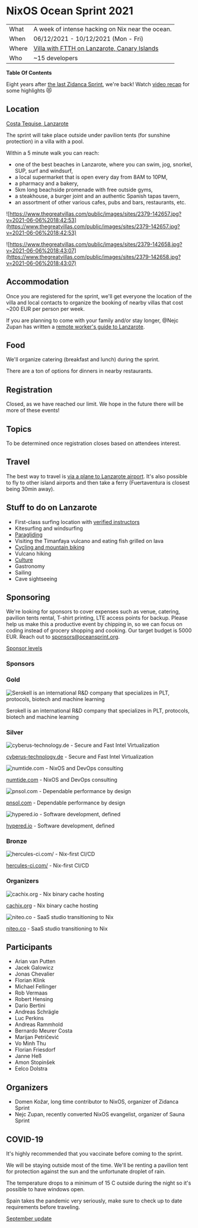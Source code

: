 # NixOS Ocean Sprint 2021


|               |                                                                         |
| ------------- | ------------------------------------------------------------------------|
| What          | A week of intense hacking on Nix near the ocean.                        |
| When          | 06/12/2021 - 10/12/2021 (Mon - Fri)                                     |
| Where         | [Villa with FTTH on Lanzarote, Canary Islands](https://house.niteo.co/) |
| Who           | ~15 developers                                                          |

**Table Of Contents**

Eight years after [the last Zidanca Sprint](https://www.termitnjak.com/en/blog/zidanca-sprint-2013?subject=NixOS), we're back! Watch [video recap](https://vimeo.com/100400408) for some highlights 😻

## Location

[Costa Tequise, Lanzarote](https://goo.gl/maps/etSV5TSRLdFtDAX67)

The sprint will take place outside under pavilion tents (for sunshine protection) in a villa with a pool. 

Within a 5 minute walk you can reach:

- one of the best beaches in Lanzarote, where you can swim, jog, snorkel, SUP, surf and windsurf,
- a local supermarket that is open every day from 8AM to 10PM,
- a pharmacy and a bakery,
- 5km long beachside promenade with free outside gyms,
- a steakhouse, a burger joint and an authentic Spanish tapas tavern,
- an assortment of other various cafes, pubs and bars, restaurants, etc.

![https://www.thegreatvillas.com/public/images/sites/2379-142657.jpg?v=2021-06-06%2018:42:53](https://www.thegreatvillas.com/public/images/sites/2379-142657.jpg?v=2021-06-06%2018:42:53)

![https://www.thegreatvillas.com/public/images/sites/2379-142658.jpg?v=2021-06-06%2018:43:07](https://www.thegreatvillas.com/public/images/sites/2379-142658.jpg?v=2021-06-06%2018:43:07)

## Accommodation

Once you are registered for the sprint, we'll get everyone the location of the villa and local contacts to organize the booking of nearby villas that cost ~200 EUR per person per week.

If you are planning to come with your family and/or stay longer, @Nejc Zupan has written a [remote worker's guide to Lanzarote](https://github.com/zupo/awesome-lanzarote).

## Food

We'll organize catering (breakfast and lunch) during the sprint. 

There are a ton of options for dinners in nearby restaurants.

## Registration

Closed, as we have reached our limit. We hope in the future there will be more of these events!

## Topics

To be determined once registration closes based on attendees interest.

## Travel

The best way to travel is [via a plane to Lanzarote airport](https://www.google.com/travel/flights/search?tfs=CBwQAhojagwIAxIIL20vMDk0N2wSCjIwMjEtMTEtMjdyBwgBEgNBQ0UaI2oHCAESA0FDRRIKMjAyMS0xMi0wM3IMCAMSCC9tLzA5NDdscAGCAQsI____________AUABSAGYAQE). It's also possible to fly to other island airports and then take a ferry (Fuertaventura is closest being 30min away).

## Stuff to do on Lanzarote

- First-class surfing location with [verified instructors](http://www.watermanlanzarote.com/)
- Kitesurfing and windsurfing
- [Paragliding](https://www.famaraiso.es/)
- Visiting the Timanfaya vulcano and eating fish grilled on lava
- [Cycling and mountain biking](https://www.tripadvisor.com/Attractions-g187477-Activities-c61-t214-Lanzarote_Canary_Islands.html)
- Vulcano hiking
- [Culture](https://en.wikipedia.org/wiki/C%C3%A9sar_Manrique)
- Gastronomy
- Sailing
- Cave sightseeing

## Sponsoring

We're looking for sponsors to cover expenses such as venue, catering, pavilion tents rental, T-shirt printing, LTE access points for backup. Please help us make this a productive event by chipping in, so we can focus on coding instead of grocery shopping and cooking. Our target budget is 5000 EUR. Reach out to [sponsors@oceansprint.org](mailto:sponsors@oceansprint.org).

[Sponsor levels](https://www.notion.so/57854b5b4a40489e984e182e0f205509)

### Sponsors

### Gold

![Serokell is an international R&D company that specializes in PLT, protocols, biotech and machine learning](assets/2021/logo-black.png)

Serokell is an international R&D company that specializes in PLT, protocols, biotech and machine learning

### Silver

![[cyberus-technology.de](http://cyberus-technology.de/) - Secure and Fast Intel Virtualization](assets/2021/cyberus-logo.png)

[cyberus-technology.de](http://cyberus-technology.de/) - Secure and Fast Intel Virtualization

![[numtide.com](http://numtide.com) - NixOS and DevOps consulting](assets/2021/numtide-logo.png)

[numtide.com](http://numtide.com) - NixOS and DevOps consulting

![[pnsol.com](http://www.pnsol.com/) - Dependable performance by design](assets/2021/pns.png)

[pnsol.com](http://www.pnsol.com/) - Dependable performance by design

![[hypered.io](https://hypered.io/) - Software development, defined](assets/2021/hypered-1040x685_(1).svg)

[hypered.io](https://hypered.io/) - Software development, defined

### Bronze

![[hercules-ci.com/](http://hercules-ci.com/) - Nix-first CI/CD](assets/2021/hercules-logo-rendered-960.png)

[hercules-ci.com/](http://hercules-ci.com/) - Nix-first CI/CD

### Organizers

![[cachix.org](https://cachix.org/) - Nix binary cache hosting](assets/2021/logo-small.png)

[cachix.org](https://cachix.org/) - Nix binary cache hosting

![[niteo.co](https://niteo.co/) - SaaS studio transitioning to Nix](assets/2021/Niteo-02.png)

[niteo.co](https://niteo.co/) - SaaS studio transitioning to Nix

## Participants

- Arian van Putten
- Jacek Galowicz
- Jonas Chevalier
- Florian Klink
- Michael Fellinger
- Rob Vermaas
- Robert Hensing
- Dario Bertini
- Andreas Schrägle
- Luc Perkins
- Andreas Rammhold
- Bernardo Meurer Costa
- Marijan Petričević
- Vo Minh Thu
- Florian Friesdorf
- Janne Heß
- Amon Stopinšek
- Eelco Dolstra

## Organizers

- Domen Kožar, long time contributor to NixOS, organizer of Zidanca Sprint
- Nejc Zupan, recently converted NixOS evangelist, organizer of Sauna Sprint

## COVID-19

It's highly recommended that you vaccinate before coming to the sprint.

We will be staying outside most of the time. We'll be renting a pavilion tent for protection against the sun and the unfortunate droplet of rain. 

The temperature drops to a minimum of 15 C outside during the night so it's possible to have windows open.

Spain takes the pandemic very seriously, make sure to check up to date requirements before traveling.

[September update](https://www.notion.so/September-update-3bf790f268524a829d3a27a2495ed650)

